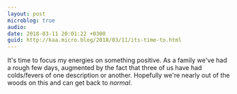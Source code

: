 ```yaml
---
layout: post
microblog: true
audio: 
date: 2018-03-11 20:01:22 +0300
guid: http://kaa.micro.blog/2018/03/11/its-time-to.html
---
```

It's time to focus my energies on something positive. As a family we've had a rough few days, augmented by the fact that three of us have had colds/fevers of one description or another. Hopefully we're nearly out of the woods on this and can get back to _normal_.
